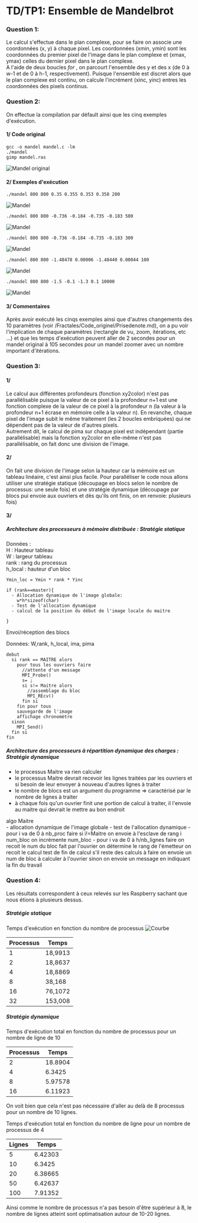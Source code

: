 # TD/TP1: Ensemble de Mandelbrot

### Question 1:
Le calcul s'effectue dans le plan complexe, pour se faire on associe une coordonnées (x, y) à chaque pixel. Les coordonnées (xmin, ymin) sont les coordonnées du premier pixel de l'image dans le plan complexe et (xmax, ymax) celles du dernier pixel dans le plan complexe.  
A l'aide de deux boucles <i> for </i>, on parcourt l'ensemble des y et des x (de 0 à w-1 et de 0 à h-1, respectivement). Puisque l'ensemble est discret alors que le plan complexe est continu, on calcule l'incrément (xinc, yinc) entres les coordonnées des pixels continus.  

### Question 2:
On effectue la compilation par défault ainsi que les cinq exemples d'exécution.
#### 1/ Code original

    gcc -o mandel mandel.c -lm  
    ./mandel
    gimp mandel.ras

![Mandel original](/Fractales/Code_originel/images/mandel_fractale_default.jpg)

#### 2/ Exemples d'exécution

    ./mandel 800 800 0.35 0.355 0.353 0.358 200

![Mandel](/Fractales/Code_originel/images/mandel_800_800_0.35_0.355_0.353_0.358_200.jpg)

    ./mandel 800 800 -0.736 -0.184 -0.735 -0.183 500

![Mandel](/Fractales/Code_originel/images/mandel_800_800_-0.736_-0.184_-0.735_-0.183_500.jpg)

    ./mandel 800 800 -0.736 -0.184 -0.735 -0.183 300

![Mandel](/Fractales/Code_originel/images/mandel_800_800_-0.736_-0.184_-0.735_-0.183_300.jpg)

    ./mandel 800 800 -1.48478 0.00006 -1.48440 0.00044 100

![Mandel](/Fractales/Code_originel/images/mandel_800_800_-1.48478_0.00006_-1.48440_0.00044_100.jpg)

    ./mandel 800 800 -1.5 -0.1 -1.3 0.1 10000

![Mandel](/Fractales/Code_originel/images/mandel_800_800_-1.5_-0.1_-1.3_0.1_10000.jpg)

#### 3/ Commentaires

Après avoir exécuté les cinqs exemples ainsi que d'autres changements des 10 paramètres (voir /Fractales/Code_originel/Prisedenote.md), on a pu voir l'implication de chaque paramètres (rectangle de vu, zoom, itérations, etc ...) et que les temps d'exécution peuvent aller de 2 secondes pour un mandel original à 105 secondes pour un mandel zoomer avec un nombre important d'itérations.

### Question 3:
#### 1/
Le calcul aux différentes profondeurs (fonction xy2color) n'est pas parallélisable puisque la valeur de ce pixel à la profondeur n+1 est une fonction complexe de la valeur de ce pixel à la profondeur n (la valeur à la profondeur n+1 écrase en mémoire celle à la valeur n). En revanche, chaque pixel de l'image subit le même traitement (les 2 boucles embriquées) qui ne dépendent pas de la valeur de d'autres pixels.  
Autrement dit, le calcul de pima sur chaque pixel est indépendant (partie parallélisable) mais la fonction xy2color en elle-même n'est pas parallélisable, on fait donc une division de l'image.

#### 2/

On fait une division de l'image selon la hauteur car la mémoire est un tableau linéaire, c'est ainsi plus facile.
Pour paralléliser le code nous allons utiliser une stratégie statique (découpage en blocs selon le nombre de processus: une seule fois) et une stratégie dynamique (découpage par blocs pui envoie aux ouvriers et dès qu'ils ont finis, on en renvoie: plusieurs fois)

#### 3/
##### Architecture des processeurs à mémoire distribuée : Stratégie statique
Données :   
H : Hauteur tableau  
W : largeur tableau  
rank : rang du processus  
h_local : hauteur d'un bloc

    Ymin_loc = Ymin * rank * Yinc  

    if (rank==master){
      - Allocation dynamique de l'image globale:
        w*h*sizeof(char)
      - Test de l'allocation dynamique
      - calcul de la position du début de l'image locale du maitre

    }


Envoi/réception des blocs  

Données: W,rank, h_local, ima, pima

    debut
      si rank == MAITRE alors
        pour tous les ouvriers faire
          //attente d'un message
          MPI_Probe()
          s= ;
          si s!= Maitre alors
            //assemblage du bloc
            MPI_REcv()
          fin si
        fin pour tous
        sauvegarde de l'image
        affichage chronomètre
      sinon
        MPI_Send()
      fin si
    fin

##### Architecture des processeurs à répartition dynamique des charges : Stratégie dynamique

- le processus Maitre va rien calculer
- le processus Maitre devrait recevoir les lignes traitées par les ouvriers et si besoin
de leur envoyer à nouveau d'autres lignes à traiter
- le nombre de blocs est un argument du programme => caractérisé par le nombre de lignes
à traiter
- à chaque fois qu'un ouvrier finit une portion de calcul à traiter, il l'envoie au maitre qui
devrait le mettre au bon endroit

algo Maitre  
    - allocation dynamique de l'image globale
    - test de l'allocation dynamique
    - pour i va de 0 à nb_proc faire
        si i!=Maitre
          on envoie à l'esclave de rang i num_bloc
          on incrémente num_bloc
    - pour i va de 0 à h/nb_lignes faire
        on recoit le num du bloc fait par l'ouvrier
        on détermine le rang de l'émetteur
        on recoit le calcul
        test de fin de calcul
          s'il reste des calculs à faire on envoie un num de bloc à calculer à l'ouvrier
          sinon on envoie un message en indiquant la fin du travail

### Question 4:
Les résultats correspondent à ceux relevés sur les Raspberry sachant que nous étions à plusieurs dessus.  

##### Stratégie statique
Temps d'exécution en fonction du nombre de processus
![Courbe](/Fractales/Strategie_statique/courbe_statique.png)  

| Processus |	Temps |  
| ------------- | ------------- |  
| 1	| 18,9913 |  
| 2 |	18,8637 |  
| 4 |	18,8869 |  
| 8	| 38,168  |  
| 16  |	76,1072 |  
| 32  |	153,008 |  

##### Stratégie dynamique
Temps d'exécution total en fonction du nombre de processus pour un nombre de ligne de 10

| Processus |	Temps |  
| ------------- | ------------- |  
| 2 |	18.8904 |  
| 4 |	6.3425 |  
| 8	| 5.97578   |  
| 16  |	 6.11923 |  

On voit bien que cela n'est pas nécessaire d'aller au delà de 8 processus pour un nombre de 10 lignes.  

Temps d'exécution total en fonction du nombre de ligne pour un nombre de processus de 4

| Lignes |	Temps |  
| ------------- | ------------- |  
| 5 |	6.42303 |  
| 10 |	6.3425 |  
| 20	| 6.38665   |  
| 50  |	 6.42637 |  
| 100	| 7.91352  |  

Ainsi comme le nombre de processus n'a pas besoin d'être supérieur à 8, le nombre de lignes atteint sont optimatisation autour de 10-20 lignes.
